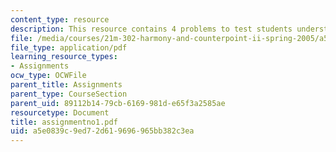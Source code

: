 ```yaml
---
content_type: resource
description: This resource contains 4 problems to test students understanding.
file: /media/courses/21m-302-harmony-and-counterpoint-ii-spring-2005/a5e0839c9ed72d619696965bb382c3ea_assignmentno1.pdf
file_type: application/pdf
learning_resource_types:
- Assignments
ocw_type: OCWFile
parent_title: Assignments
parent_type: CourseSection
parent_uid: 89112b14-79cb-6169-981d-e65f3a2585ae
resourcetype: Document
title: assignmentno1.pdf
uid: a5e0839c-9ed7-2d61-9696-965bb382c3ea
---
```

